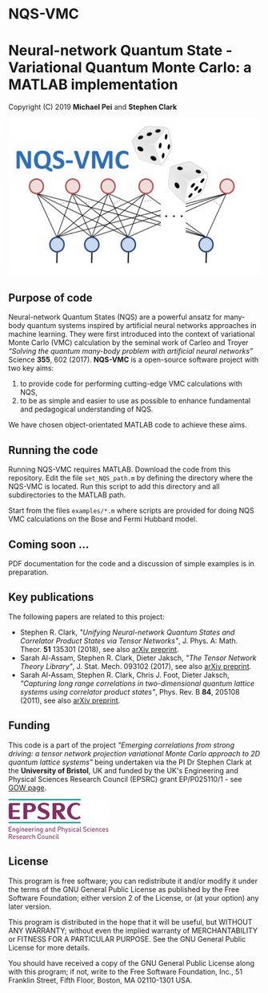 # NQS-VMC
Neural-network Quantum State - Variational Quantum Monte Carlo: a MATLAB implementation
===================================================================================================

Copyright (C) 2019 **Michael Pei** and **Stephen Clark**

![Image](./images/nqs_vmc.png "nqs_vmc")

Purpose of code
--------------------
Neural-network Quantum States (NQS) are a powerful ansatz for many-body quantum systems inspired by artificial neural networks approaches in machine learning. They were first introduced into the context of variational Monte Carlo (VMC) calculation by the seminal work of Carleo and Troyer _“Solving the quantum many-body problem with artificial neural networks”_ Science **355**, 602 (2017). **NQS-VMC** is a open-source software project with two key aims:

  1. to provide code for performing cutting-edge VMC calculations with NQS,
  2. to be as simple and easier to use as possible to enhance fundamental and pedagogical understanding of NQS.

We have chosen object-orientated MATLAB code to achieve these aims. 

Running the code
--------------------

Running NQS-VMC requires MATLAB. Download the code from this repository. Edit the file `set_NQS_path.m` by defining the directory where the NQS-VMC is located. Run this script to add this directory and all subdirectories to the MATLAB path.

Start from the files `examples/*.m` where scripts are provided for doing NQS VMC calculations on the Bose and Fermi Hubbard model.

Coming soon ...
--------------------
PDF documentation for the code and a discussion of simple examples is in preparation.
  
Key publications
--------------------
The following papers are related to this project:

  * Stephen R. Clark, _"Unifying Neural-network Quantum States and Correlator Product States via Tensor Networks"_,  J. Phys. A: Math. Theor. **51** 135301 (2018), see also [arXiv preprint](https://arxiv.org/abs/1710.03545).
  * Sarah Al-Assam, Stephen R. Clark, Dieter Jaksch, _"The Tensor Network Theory Library"_, J. Stat. Mech. 093102 (2017), see also [arXiv preprint](https://arxiv.org/abs/1610.02244).
  * Sarah Al-Assam, Stephen R. Clark, Chris J. Foot, Dieter Jaksch, _"Capturing long range correlations in two-dimensional quantum lattice systems using correlator product states"_, Phys. Rev. B **84**, 205108 (2011), see also [arXiv preprint](https://arxiv.org/abs/1107.0936).

Funding
--------------------
This code is a part of the project _"Emerging correlations from strong driving: a tensor network projection variational Monte Carlo approach to 2D quantum lattice systems"_ being undertaken via the PI Dr Stephen Clark at the **University of Bristol**, UK and funded by the UK's Engineering and Physical Sciences Research Council (EPSRC) grant EP/P025110/1 - see [GOW page](https://gow.epsrc.ukri.org/NGBOViewGrant.aspx?GrantRef=EP/P025110/1).

![Image](./images/epsrc.png "epsrc")

License
--------------------
This program is free software; you can redistribute it and/or modify it under the terms of the GNU General Public License as published by the Free Software Foundation; either version 2 of the License, or (at your option) any later version.

This program is distributed in the hope that it will be useful, but WITHOUT ANY WARRANTY; without even the implied warranty of
MERCHANTABILITY or FITNESS FOR A PARTICULAR PURPOSE.  See the GNU General Public License for more details.

You should have received a copy of the GNU General Public License along with this program; if not, write to the Free Software Foundation, Inc., 51 Franklin Street, Fifth Floor, Boston, MA 02110-1301 USA.


